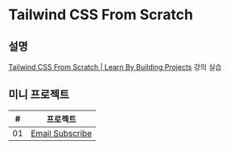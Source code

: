 # Tailwind CSS From Scratch

## 설명

[Tailwind CSS From Scratch | Learn By Building Projects](https://kmooc.udemy.com/course/tailwind-from-scratch/) 강의 실습

## 미니 프로젝트

| #   | 프로젝트                                                     |
| --- | ------------------------------------------------------------ |
| 01  | [Email Subscribe](./mini-projects/email-subscribe/README.md) |
